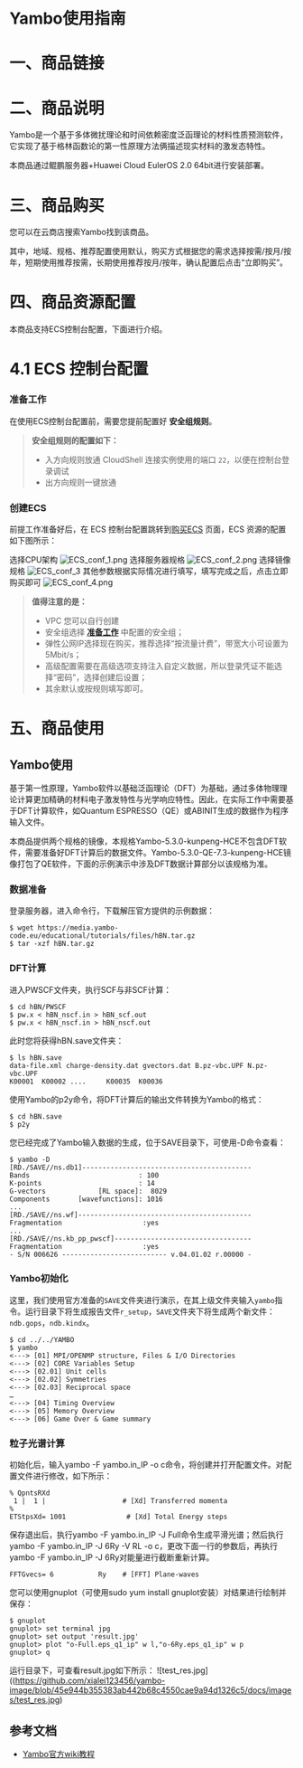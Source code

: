 # Yambo使用指南

# 一、商品链接

# 二、商品说明

Yambo是一个基于多体微扰理论和时间依赖密度泛函理论的材料性质预测软件，它实现了基于格林函数论的第一性原理方法俩描述现实材料的激发态特性。

本商品通过鲲鹏服务器+Huawei Cloud EulerOS 2.0 64bit进行安装部署。

# 三、商品购买

您可以在云商店搜索Yambo找到该商品。

其中，地域、规格、推荐配置使用默认，购买方式根据您的需求选择按需/按月/按年，短期使用推荐按需，长期使用推荐按月/按年，确认配置后点击“立即购买”。

# 四、商品资源配置

本商品支持ECS控制台配置，下面进行介绍。

# 4.1 ECS 控制台配置

### 准备工作

在使用ECS控制台配置前，需要您提前配置好 **安全组规则**。

> **安全组规则的配置如下：**
>
> - 入方向规则放通 CloudShell 连接实例使用的端口 `22`，以便在控制台登录调试
> - 出方向规则一键放通

### 创建ECS

前提工作准备好后，在 ECS 控制台配置跳转到[购买ECS](https://support.huaweicloud.com/qs-ecs/ecs_01_0103.html) 页面，ECS 资源的配置如下图所示：

选择CPU架构
![ECS_conf_1.png](images/ECS_conf_1.png)
选择服务器规格
![ECS_conf_2.png](images/ECS_conf_2.png)
选择镜像规格
![ECS_conf_3](images/ECS_conf_3.png)
其他参数根据实际情况进行填写，填写完成之后，点击立即购买即可
![ECS_conf_4.png](images/ECS_conf_4.png)

> **值得注意的是：**
>
> - VPC 您可以自行创建
> - 安全组选择 [**准备工作**](#准备工作) 中配置的安全组；
> - 弹性公网IP选择现在购买，推荐选择“按流量计费”，带宽大小可设置为5Mbit/s；
> - 高级配置需要在高级选项支持注入自定义数据，所以登录凭证不能选择“密码”，选择创建后设置；
> - 其余默认或按规则填写即可。

# 五、商品使用

## Yambo使用
基于第一性原理，Yambo软件以基础泛函理论（DFT）为基础，通过多体物理理论计算更加精确的材料电子激发特性与光学响应特性。因此，在实际工作中需要基于DFT计算软件，如Quantum ESPRESSO（QE）或ABINIT生成的数据作为程序输入文件。

本商品提供两个规格的镜像，本规格Yambo-5.3.0-kunpeng-HCE不包含DFT软件，需要准备好DFT计算后的数据文件。Yambo-5.3.0-QE-7.3-kunpeng-HCE镜像打包了QE软件，下面的示例演示中涉及DFT数据计算部分以该规格为准。

### 数据准备
登录服务器，进入命令行，下载解压官方提供的示例数据：
```
$ wget https://media.yambo-code.eu/educational/tutorials/files/hBN.tar.gz
$ tar -xzf hBN.tar.gz
```
### DFT计算
进入PWSCF文件夹，执行SCF与非SCF计算：
```
$ cd hBN/PWSCF
$ pw.x < hBN_nscf.in > hBN_scf.out
$ pw.x < hBN_nscf.in > hBN_nscf.out
```
此时您将获得hBN.save文件夹：
```
$ ls hBN.save
data-file.xml charge-density.dat gvectors.dat B.pz-vbc.UPF N.pz-vbc.UPF
K00001	K00002 .... 	K00035	K00036
```
使用Yambo的p2y命令，将DFT计算后的输出文件转换为Yambo的格式：
```
$ cd hBN.save
$ p2y
```
您已经完成了Yambo输入数据的生成，位于SAVE目录下，可使用-D命令查看：
```
$ yambo -D
[RD./SAVE//ns.db1]------------------------------------------
Bands                           : 100
K-points                        : 14
G-vectors             [RL space]:  8029
Components       [wavefunctions]: 1016
...
[RD./SAVE//ns.wf]-------------------------------------------
Fragmentation                    :yes
...
[RD./SAVE//ns.kb_pp_pwscf]----------------------------------
Fragmentation                    :yes
- S/N 006626 -------------------------- v.04.01.02 r.00000 -
```
### Yambo初始化
这里，我们使用官方准备的`SAVE`文件夹进行演示，在其上级文件夹输入`yambo`指令。运行目录下将生成报告文件`r_setup`，`SAVE`文件夹下将生成两个新文件：`ndb.gops`，`ndb.kindx`。
```
$ cd ../../YAMBO
$ yambo
<---> [01] MPI/OPENMP structure, Files & I/O Directories
<---> [02] CORE Variables Setup
<---> [02.01] Unit cells
<---> [02.02] Symmetries
<---> [02.03] Reciprocal space
…
<---> [04] Timing Overview
<---> [05] Memory Overview
<---> [06] Game Over & Game summary
```
### 粒子光谱计算
初始化后，输入yambo -F yambo.in_IP -o c命令，将创建并打开配置文件。对配置文件进行修改，如下所示：
```
% QpntsRXd
 1 |  1 |                   # [Xd] Transferred momenta
%
ETStpsXd= 1001               # [Xd] Total Energy steps
```
保存退出后，执行yambo -F yambo.in_IP -J Full命令生成平滑光谱；然后执行yambo -F yambo.in_IP -J 6Ry -V RL -o c，更改下面一行的参数后，再执行yambo -F yambo.in_IP -J 6Ry对能量进行截断重新计算。
```
FFTGvecs= 6           Ry    # [FFT] Plane-waves
```
您可以使用gnuplot（可使用sudo yum install gnuplot安装）对结果进行绘制并保存：
```
$ gnuplot
gnuplot> set terminal jpg
gnuplot> set output 'result.jpg'
gnuplot> plot "o-Full.eps_q1_ip" w l,"o-6Ry.eps_q1_ip" w p
gnuplot> q
```
运行目录下，可查看result.jpg如下所示：
![test_res.jpg]((https://github.com/xialei123456/yambo-image/blob/45e944b355383ab442b68c4550cae9a94d1326c5/docs/images/test_res.jpg)
## 参考文档
- [Yambo官方wiki教程](https://wiki.yambo-code.eu/wiki/index.php?title=Tutorials)



